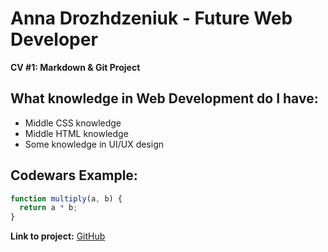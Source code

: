 # Anna Drozhdzeniuk - Future Web Developer

**CV #1: Markdown & Git Project**

## What knowledge in Web Development do I have:
* Middle CSS knowledge
* Middle HTML knowledge 
* Some knowledge in UI/UX design

## Codewars Example:

```javascript
function multiply(a, b) {
  return a * b;
}
```

**Link to project:**
[GitHub](https://github.com/annahabell/rsschool-cv)